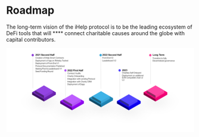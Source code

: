 # Roadmap

The long-term vision of the iHelp protocol is to be the leading ecosystem of DeFi tools that will **** connect charitable causes around the globe with capital contributors.&#x20;

![](../.gitbook/assets/Roadmap.png)
